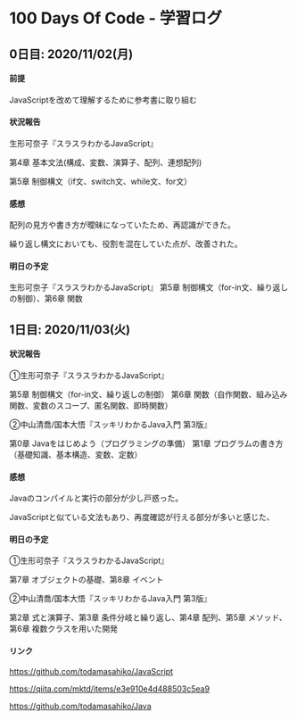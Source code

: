 # 100 Days Of Code - 学習ログ

## 0日目: 2020/11/02(月)

#### 前提
JavaScriptを改めて理解するために参考書に取り組む

#### 状況報告 
生形可奈子『スラスラわかるJavaScript』 

第4章 基本文法(構成、変数、演算子、配列、連想配列)　

第5章 制御構文（if文、switch文、while文、for文）

#### 感想
配列の見方や書き方が曖昧になっていたため、再認識ができた。

繰り返し構文においても、役割を混在していた点が、改善された。

#### 明日の予定 
生形可奈子『スラスラわかるJavaScript』 第5章 制御構文（for-in文、繰り返しの制御）、第6章 関数

## 1日目: 2020/11/03(火)

#### 状況報告 
①生形可奈子『スラスラわかるJavaScript』 

第5章 制御構文（for-in文、繰り返しの制御）
第6章 関数（自作関数、組み込み関数、変数のスコープ、匿名関数、即時関数）

②中山清喬/国本大悟『スッキリわかるJava入門 第3版』

第0章 Javaをはじめよう（プログラミングの準備）
第1章 プログラムの書き方（基礎知識、基本構造、変数、定数）

#### 感想
Javaのコンパイルと実行の部分が少し戸惑った。

JavaScriptと似ている文法もあり、再度確認が行える部分が多いと感じた、

#### 明日の予定 
①生形可奈子『スラスラわかるJavaScript』 

第7章 オブジェクトの基礎、第8章 イベント

②中山清喬/国本大悟『スッキリわかるJava入門 第3版』 

第2章 式と演算子、第3章 条件分岐と繰り返し、第4章 配列、第5章 メソッド、第6章 複数クラスを用いた開発

#### リンク
https://github.com/todamasahiko/JavaScript

https://qiita.com/mktd/items/e3e910e4d488503c5ea9

https://github.com/todamasahiko/Java
